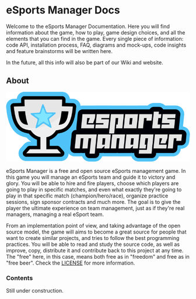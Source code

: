# eSports Manager Docs

Welcome to the eSports Manager Documentation. Here you will find information about the game, how to play, game design choices, and all the elements that you can find in the game. Every single piece of information: code API, installation process, FAQ, diagrams and mock-ups, code insights and feature brainstorms will be written here.

In the future, all this info will also be part of our Wiki and website.

## About

![eSports Manager Logo](../esm/res/images/logo/esportsmanager.png)

eSports Manager is a free and open source eSports management game. In this game you will manage an eSports team and guide it to victory and glory. You will be able to hire and fire players, choose which players are going to play in specific matches, and even what exactly they're going to play in that specific match (champion/hero/race), organize practice sessions, sign sponsor contracts and much more. The goal is to give the player the ultimate experience on team management, just as if they're real managers, managing a real eSport team.

From an implementation point of view, and taking advantage of the open source model, the game will aims to become a great source for people that want to create similar projects, and tries to follow the best programming practices. You will be able to read and study the source code, as well as improve, copy, distribute it and contribute back to this project at any time. The "free" here, in this case, means both free as in "freedom" and free as in "free beer". Check the [LICENSE](../LICENSE.md) for more information.

### Contents

Still under construction.